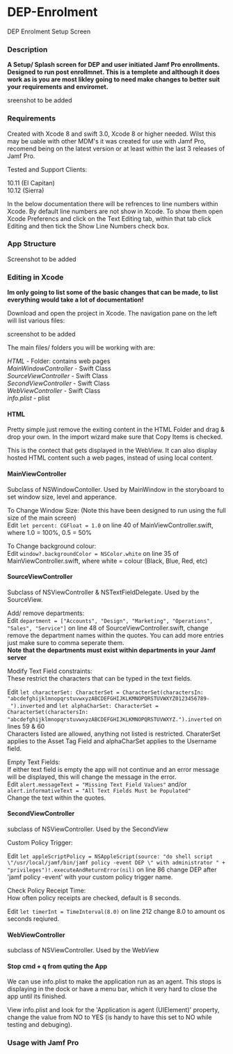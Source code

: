 # DEP-Enrolment
DEP Enrolment Setup Screen

### Description

**A Setup/ Splash screen for DEP and user initiated Jamf Pro enrollments. Designed to run post enrollmnet. This is a templete and although it does work as is you are most likley going to need make changes to better suit your requirements and enviromet.**

sreenshot to be added

### Requirements

Created with Xcode 8 and swift 3.0, Xcode 8 or higher needed. Wilst this may be uable with other MDM's it was created for use with Jamf Pro, recomend being on the latest version or at least within the last 3 releases of Jamf Pro.

Tested and Support Clients:

10.11 (El Capitan)  
10.12 (Sierra)

In the below documentation there will be refrences to line numbers within Xcode. By default line numbers are not show in Xcode. To show them open Xcode Preferencs and click on the Text Editing tab, within that tab click Editing and then tick the Show Line Numbers check box.

### App Structure  

Screenshot to be added  

### Editing in Xcode

**Im only going to list some of the basic changes that can be made, to list everything would take a lot of documentation!**  

Download and open the project in Xcode. The navigation pane on the left will list various files:

screenshot to be added  

The main files/ folders you will be working with are:

*HTML* - Folder: contains web pages  
*MainWindowController* - Swift Class  
*SourceViewController* - Swift Class  
*SecondViewController* - Swift Class  
*WebViewController* - Swift Class   
*info.plist* - plist  

#### HTML  

Pretty simple just remove the exiting content in the HTML Folder and drag & drop your own. In the import wizard make sure that Copy Items is checked.  

This is the contect that gets displayed in the WebView. It can also display hosted HTML content such a web pages, instead of using local content.  

#### MainViewController  

Subclass of NSWindowContoller. Used by MainWindow in the storyboard to set window size, level and apperance.  

To Change Window Size: (Note this have been designed to run using the full size of the main screen)  
Edit ```let percent: CGFloat = 1.0``` on line 40 of MainViewController.swift, where 1.0 = 100%, 0.5 = 50%  

To Change background colour:  
Edit ```window?.backgroundColor = NSColor.white``` on line 35 of MainViewController.swift, where white = colour (Black, Blue, Red, etc)  

#### SourceViewController  

Subclass of NSViewController & NSTextFieldDelegate. Used by the SourceView.  

Add/ remove departments:  
Edit ```department = ["Accounts", "Design", "Marketing", "Operations", "Sales", "Service"]``` on line 48 of SourceViewController.swift, change remove the department names within the quotes. You can add more entries just make sure to comma seperate them.  
**Note that the departments must exist within departments in your Jamf server**  

Modify Text Field constraints:  
These restrict the characters that can be typed in the text fields.  

Edit ```let characterSet: CharacterSet = CharacterSet(charactersIn:     "abcdefghijklmnopqrstuvwxyzABCDEFGHIJKLKMNOPQRSTUVWXYZ0123456789-_").inverted``` and ```let alphaCharSet: CharacterSet = CharacterSet(charactersIn: "abcdefghijklmnopqrstuvwxyzABCDEFGHIJKLKMNOPQRSTUVWXYZ.").inverted```  on lines 59 & 60  
Characters listed are allowed, anything not listed is restricted. CharaterSet applies to the Asset Tag Field and alphaCharSet applies to the Username field.  

Empty Text Fields:  
If either text field is empty the app will not continue and an error message will be displayed, this will change the message in the error.  
Edit ```alert.messageText = "Missing Text Field Values"``` and/or ```alert.informativeText = "All Text Fields Must be Populated"```  
Change the text within the quotes.  

#### SecondViewController  

subclass of NSViewController. Used by the SecondView  

Custom Policy Trigger:  

Edit ```let appleScriptPolicy = NSAppleScript(source: "do shell script \"/usr/local/jamf/bin/jamf policy -event DEP \" with administrator " + "privileges")!.executeAndReturnError(nil)``` on line 86 change DEP after 'jamf policy -event' with your custom policy trigger name.  

Check Policy Receipt Time:  
How often policy receipts are checked, default is 8 seconds.  

Edit ```let timerInt = TimeInterval(8.0)``` on line 212 change 8.0 to amount os seconds reqiured.  

#### WebViewController  

subclass of NSViewController. Used by the WebView  


#### Stop cmd + q from quting the App   

We can use info.plist to make the application run as an agent. This stops is displaying in the dock or have a menu bar, which it very hard to close the app until its finished.  

View info.plist and look for the 'Application is agent (UIElement)' property, change the value from NO to YES (is handy to have this set to NO while testing and debuging).  


### Usage with Jamf Pro  




